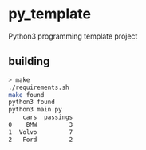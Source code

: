 # py_template
Python3 programming template project

## building

```sh
> make
./requirements.sh
make found
python3 found
python3 main.py
    cars  passings
0    BMW         3
1  Volvo         7
2   Ford         2
```

